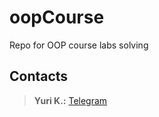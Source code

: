 # oopCourse
Repo for OOP course labs solving

## Contacts
> **Yuri K.:** [Telegram](https://t.me/belizahrt)
